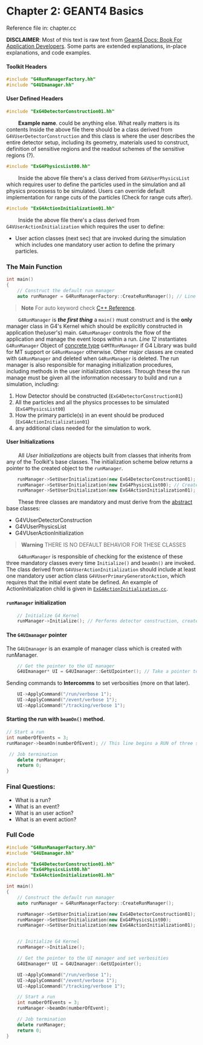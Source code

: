 # Chapter 2: GEANT4 Basics
Reference file in: chapter.cc

**DISCLAIMER**: Most of this text is raw text from [Geant4 Docs: Book For Application Developers](https://geant4-userdoc.web.cern.ch/UsersGuides/ForApplicationDeveloper/fo/BookForApplicationDevelopers.pdf). Some parts are extended explanations, in-place explanations, and code examples.

#### Toolkit Headers
```cpp
#include "G4RunManagerFactory.hh"
#include "G4UImanager.hh"
```

#### User Defined Headers

```cpp
#include "ExG4DetectorConstruction01.hh"
```
&nbsp;&nbsp;&nbsp;&nbsp;&nbsp;&nbsp;&nbsp;&nbsp;**Example name**. could be anything else. What really matters is its contents Inside the above file there should be a class derived from `G4VUserDetectorConstruction` and this class is where the user describes the entire detector setup, including its geometry, materials used to construct, definition of sensitive regions and the readout schemes of the sensitive regions (?).

```cpp
#include "ExG4PhysicsList00.hh"
```

&nbsp;&nbsp;&nbsp;&nbsp;&nbsp;&nbsp;&nbsp;&nbsp;Inside the above file there's a class derived from `G4VUserPhysicsList` which requires user to define the particles used in the simulation and all physics processess to be simulated. Users can override default implementation for range cuts of the particles (Check for range cuts after).

```cpp
#include "ExG4ActionInitialization01.hh"
```
&nbsp;&nbsp;&nbsp;&nbsp;&nbsp;&nbsp;&nbsp;&nbsp;Inside the above file there's a class derived from `G4VUserActionInitialization` which requires the user to define:
- User action classes (next sec) that are invoked during the simulation which includes one mandatory user action to define the primary particles.

### The Main Function

```cpp
int main()
{
    // Construct the default run manager
    auto runManager = G4RunManagerFactory::CreateRunManager(); // Line 12
```

> **Note**
> For auto keyword check  [C++ Reference](https://en.cppreference.com/w/cpp/language/auto).

&nbsp;&nbsp;&nbsp;&nbsp;&nbsp;&nbsp;&nbsp;&nbsp;`G4RunManager` is ___the first thing___ a `main()` must construct and is the __only__ manager class in G4's Kernel which should be explicitly constructed in application the(user's) main. `G4RunManager` controls the flow of the application and manage the event loops within a run. *Line 12* instantiates `G4RunManager` Object of [concrete type](https://en.cppreference.com/w/cpp/language/abstract_class#Explanation) `G4MTRunManager` if G4 Library was build for MT support or `G4RunManager` otherwise. Other major classes are created with `G4RunManager` and deleted when `G4RunManager` is deleted. The run manager is also responsible for managing initialization procedures,  including methods in the user initialization classes. Through these the run manage must be given all the information necessary to build and run a simulation, including:

1. How Detector should be constructed (`ExG4DetectorConstruction01`)
2. All the particles and all the physics processes to be simulated (`ExG4PhysicsList00`)
3. How the primary particle(s) in an event should be produced (`ExG4ActionInitialization01`)
4. any additional class needed for the simulation to work.

#### User Initializations

&nbsp;&nbsp;&nbsp;&nbsp;&nbsp;&nbsp;&nbsp;&nbsp;All _User Initializations_ are objects built from classes that inherits from any of the Toolkit's base classes. The initialization scheme below returns a pointer to the created object to the `runManager`.

```cpp
    runManager->SetUserInitialization(new ExG4DetectorConstruction01); // Creates an object to specify Detector Geometry
    runManager->SetUserInitialization(new ExG4PhysicsList00); // Create an object to specify physics processes
    runManager->SetUserInitialization(new ExG4ActionInitialization01); // Create an object to specify primary particle
```

&nbsp;&nbsp;&nbsp;&nbsp;&nbsp;&nbsp;&nbsp;&nbsp;These three classes are mandatory and must derive from the [abstract](https://en.cppreference.com/w/cpp/language/abstract_class#Explanation) base classes:

- G4VUserDetectorConstruction
- G4VUserPhysicsList
- G4VUserActionInitialization

> **Warning**
> THERE IS NO DEFAULT BEHAVIOR FOR THESE CLASSES

&nbsp;&nbsp;&nbsp;&nbsp;&nbsp;&nbsp;&nbsp;&nbsp;`G4RunManager` is responsible of checking for the existence of these three mandatory classes every time `Initialize()` and `beamOn()` are invoked. The class derived from `G4VUserActionInitialization` should include at least one mandatory user action class `G4VUserPrimaryGeneratorAction`, which requires that the initial event state be defined. An example of ActionInitialization child is given in [`ExG4ActionInitialization.cc`](#).

#### `runManager` initialization

```cpp
    // Initialize G4 Kernel
    runManager->Initialize(); // Performs detector construction, creates physics processes and calculate crosssections, setting up the run.
```

#### The `G4UImanager` pointer

The `G4UImanager` is an example of manager class which is created with runManager.

```cpp
    // Get the pointer to the UI manager
    G4UImanager* UI = G4UImanager::GetUIpointer(); // Take a pointer to the interface manager to allow the user to issue commands.
```
Sending commands to __Intercomms__ to set verbosities (more on that later).
```cpp
    UI->ApplyCommand("/run/verbose 1");
    UI->ApplyCommand("/event/verbose 1");
    UI->AppliCommand("/tracking/verbose 1");
```
#### Starting the run with `beamOn()` method.

```cpp
// Start a run
int numberOfEvents = 3;
runManager->beamOn(numberOfEvent); // This line begins a RUN of three sequentially processed events.
```

```cpp
 // Job termination
    delete runManager;
    return 0;
}
```
### Final Questions:

- What is a run?
- What is an event?
- What is an user action?
- What is an event action?


### Full Code

```cpp
#include "G4RunManagerFactory.hh"
#include "G4UImanager.hh"

#include "ExG4DetectorConstruction01.hh"
#include "ExG4PhysicsList00.hh"
#include "ExG4ActionInitialization01.hh"

int main()
{
    // Construct the default run manager
    auto runManager = G4RunManagerFactory::CreateRunManager(); 

    runManager->SetUserInitialization(new ExG4DetectorConstruction01); 
    runManager->SetUserInitialization(new ExG4PhysicsList00); 
    runManager->SetUserInitialization(new ExG4ActionInitialization01);


    // Initialize G4 Kernel
    runManager->Initialize();

    // Get the pointer to the UI manager and set verbosities
    G4UImanager* UI = G4UImanager::GetUIpointer(); 

    UI->ApplyCommand("/run/verbose 1");
    UI->ApplyCommand("/event/verbose 1");
    UI->AppliCommand("/tracking/verbose 1");

    // Start a run
    int numberOfEvents = 3;
    runManager->beamOn(numberOfEvent);

    // Job termination
    delete runManager;
    return 0;
}
```